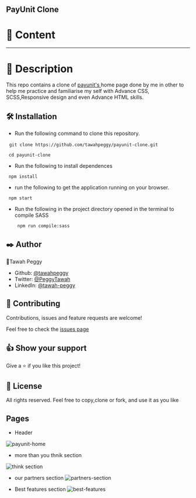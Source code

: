 ## PayUnit Clone
# 📝 Content
<hr/>

# 🧐 Description

This repo contains a clone of <a href="https://payunit.net/"> payunit's </a> home page done by me in other to help me practice and familiarise my self with Advance CSS, SCSS,Responsive design and even  Advance HTML skills.

## 🛠 Installation

- Run the following command to clone this repository.

<pre> <code>git clone https://github.com/tawahpeggy/payunit-clone.git</code></pre>
 
<pre><code> cd payunit-clone </code></pre>

 - Run the following to install dependences
 
 <pre><code> npm install </code></pre>
 
 - run the following to get the application running on your browser.<br/>
 
<pre><code> npm start  </code></pre>
- Run the following in the project directory opened in the terminal to compile SASS
  <pre><code> npm run compile:sass  </code></pre>



## ✒️ Author

👤Tawah Peggy
- Github: <a href="https://github.com/tawahpeggy"> @tawahpeggy</a>
- Twitter: <a href="https://twitter.com/PeggyTawah"> @PeggyTawah</a>
- LinkedIn: <a href ="nkedin.com/in/tawah-peggy-68642619a/">@tawah-peggy</a>

## 🤝 Contributing
Contributions, issues and feature requests are welcome!

Feel free to check the <a href="https://github.com/tawahpeggy/payunit-clone/issues"> issues page </a>

## 👍 Show your support
Give a ⭐️ if you like this project!

## 📝 License
All rights reserved.
Feel free to copy,clone or fork, and use it as you like

## Pages

- Header

![payunit-home](https://user-images.githubusercontent.com/40355086/156948978-0a22319e-537c-4d29-b1c8-92d912660a40.JPG)
- more than you thnik section

![think section](https://user-images.githubusercontent.com/40355086/156949066-32c514ba-9bc2-4fdb-8cb8-1400dd312b41.JPG)

- our partners section
![partners-section](https://user-images.githubusercontent.com/40355086/156949014-fcc5fe3d-0edc-47f4-9138-b86607897e40.JPG)

- Best features section
![best-features](https://user-images.githubusercontent.com/40355086/156949092-24837900-7962-4228-b036-7f9a8aefe05c.JPG)
